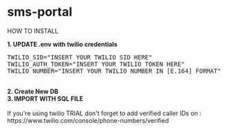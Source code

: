 # sms-portal

HOW TO INSTALL


<b>1. UPDATE .env with twilio credentials</b>
<pre>
TWILIO_SID="INSERT YOUR TWILIO SID HERE"
TWILIO_AUTH_TOKEN="INSERT YOUR TWILIO TOKEN HERE"
TWILIO_NUMBER="INSERT YOUR TWILIO NUMBER IN [E.164] FORMAT"
</pre>
<br>
<b>2. Create New DB</b> <br>
<b>3. IMPORT WITH SQL FILE </b>
<br><br>
If you're using twilio TRIAL don't forget to add verified caller IDs on : <br>
https://www.twilio.com/console/phone-numbers/verified
